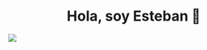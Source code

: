 <div align="center">
<h1 align="center">Hola, soy <strong>Esteban</strong> 👋</h1>
</div>
<img src="https://i.imgur.com/weNbhGZ.png">
